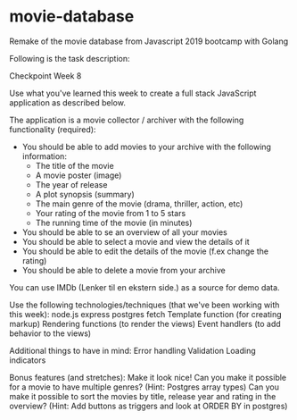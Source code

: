 # movie-database
Remake of the movie database from Javascript 2019 bootcamp with Golang

Following is the task description:


Checkpoint Week 8

Use what you've learned this week to create a full stack JavaScript application as described below.

The application is a movie collector / archiver with the following functionality (required):

- You should be able to add movies to your archive with the following information:
    - The title of the movie
    - A movie poster (image)
    - The year of release
    - A plot synopsis (summary)
    - The main genre of the movie (drama, thriller, action, etc)
    - Your rating of the movie from 1 to 5 stars
    - The running time of the movie (in minutes)
- You should be able to se an overview of all your movies
- You should be able to select a movie and view the details of it
- You should be able to edit the details of the movie (f.ex change the rating)
- You should be able to delete a movie from your archive
 

You can use IMDb (Lenker til en ekstern side.) as a source for demo data.

 
Use the following technologies/techniques (that we've been working with this week):
  node.js
  express
  postgres
  fetch
  Template function (for creating markup)
  Rendering functions (to render the views)
  Event handlers (to add behavior to the views)
 

Additional things to have in mind:
  Error handling
  Validation
  Loading indicators
 

Bonus features (and stretches):
  Make it look nice!
  Can you make it possible for a movie to have multiple genres? (Hint: Postgres array types)
  Can you make it possible to sort the movies by title, release year and rating in the overview? (Hint: Add buttons as  triggers and look at ORDER BY in postgres)
